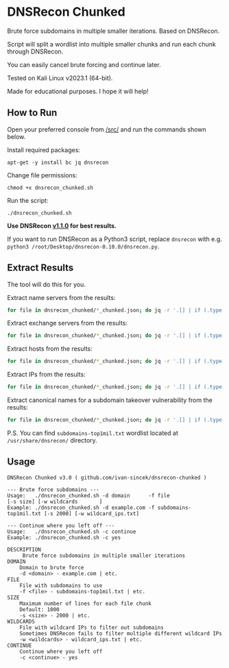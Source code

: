# DNSRecon Chunked

Brute force subdomains in multiple smaller iterations. Based on DNSRecon.

Script will split a wordlist into multiple smaller chunks and run each chunk through DNSRecon.

You can easily cancel brute forcing and continue later.

Tested on Kali Linux v2023.1 (64-bit).

Made for educational purposes. I hope it will help!

## How to Run

Open your preferred console from [/src/](https://github.com/ivan-sincek/dnsrecon-chunked/tree/main/src) and run the commands shown below.

Install required packages:

```fundamental
apt-get -y install bc jq dnsrecon
```

Change file permissions:

```fundamental
chmod +x dnsrecon_chunked.sh
```

Run the script:

```fundamental
./dnsrecon_chunked.sh
```

**Use DNSRecon [v1.1.0](https://github.com/darkoperator/dnsrecon/releases/tag/1.1.0) for best results.**

If you want to run DNSRecon as a Python3 script, replace `dnsrecon` with e.g. `python3 /root/Desktop/dnsrecon-0.10.0/dnsrecon.py`.

## Extract Results

The tool will do this for you.

Extract name servers from the results:

```bash
for file in dnsrecon_chunked/*_chunked.json; do jq -r '.[] | if (.type == "NS") then (.target) else (empty) end | select(. != null)' "${file}"; done | sort -u -f | tee -a ns.txt
```

Extract exchange servers from the results:

```bash
for file in dnsrecon_chunked/*_chunked.json; do jq -r '.[] | if (.type == "MX") then (.exchange) else (empty) end | select(. != null)' "${file}"; done | sort -u -f | tee -a mx.txt
```

Extract hosts from the results:

```bash
for file in dnsrecon_chunked/*_chunked.json; do jq -r '.[] | if (.type == "A" or .type == "AAAA" or .type == "CNAME" or .type == "PTR" or .type == "NS" or .type == "MX") then (.name, .target, .exchange) else (empty) end | select(. != null)' "${file}"; done | sort -u -f | tee -a subdomains.txt
```

Extract IPs from the results:

```bash
for file in dnsrecon_chunked/*_chunked.json; do jq -r '.[] | if (.type == "A" or .type == "CNAME" or .type == "PTR" or .type == "NS" or .type == "MX") then (.address) else (empty) end | select(. != null)' "${file}"; done | sort -u -f | tee -a ips.txt
```

Extract canonical names for a subdomain takeover vulnerability from the results:

```bash
for file in dnsrecon_chunked/*_chunked.json; do jq -r '.[] | if (.type == "CNAME") then (.target) else (empty) end | select(. != null)' "${file}"; done | sort -u -f | tee -a cnames.txt
```

P.S. You can find `subdomains-top1mil.txt` wordlist located at `/usr/share/dnsrecon/` directory.

## Usage

```fundamental
DNSRecon Chunked v3.0 ( github.com/ivan-sincek/dnsrecon-chunked )

--- Brute force subdomains ---
Usage:   ./dnsrecon_chunked.sh -d domain      -f file                   [-s size] [-w wildcards       ]
Example: ./dnsrecon_chunked.sh -d example.com -f subdomains-top1mil.txt [-s 2000] [-w wildcard_ips.txt]

--- Continue where you left off ---
Usage:   ./dnsrecon_chunked.sh -c continue
Example: ./dnsrecon_chunked.sh -c yes

DESCRIPTION
     Brute force subdomains in multiple smaller iterations
DOMAIN
    Domain to brute force
    -d <domain> - example.com | etc.
FILE
    File with subdomains to use
    -f <file> - subdomains-top1mil.txt | etc.
SIZE
    Maximum number of lines for each file chunk
    Default: 1000
    -s <size> - 2000 | etc.
WILDCARDS
    File with wildcard IPs to filter out subdomains
    Sometimes DNSRecon fails to filter multiple different wildcard IPs
    -w <wildcards> - wildcard_ips.txt | etc.
CONTINUE
    Continue where you left off
    -c <continue> - yes
```
